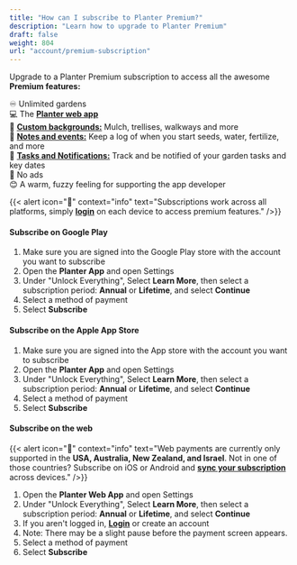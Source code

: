 ```yaml
---
title: "How can I subscribe to Planter Premium?"
description: "Learn how to upgrade to Planter Premium"
draft: false
weight: 804
url: "account/premium-subscription"
---
```


Upgrade to a Planter Premium subscription to access all the awesome **Premium features:**

♾️ Unlimited gardens<br />
💻 The [**Planter web app**](https://planter.garden/gardens)<br />
🎨 [**Custom backgrounds:**](../../garden/customize) Mulch, trellises, walkways and more<br />
📝 [**Notes and events:**](../../notes-events/how-to) Keep a log of when you start seeds, water, fertilize, and more<br />
📆 [**Tasks and Notifications:**](../../tasks-notifications/add-tasks) Track and be notified of your garden tasks and key dates<br />
🚫 No ads<br />
😊 A warm, fuzzy feeling for supporting the app developer<br />

{{< alert icon="🍓" context="info" text="Subscriptions work across all platforms, simply [**login**](../login) on each device to access premium features." />}}

#### Subscribe on Google Play
1. Make sure you are signed into the Google Play store with the account you want to subscribe
2. Open the **Planter App** and open Settings
3. Under "Unlock Everything", Select **Learn More**, then select a subscription period: **Annual** or **Lifetime**, and select **Continue**
4. Select a method of payment
5. Select **Subscribe**

#### Subscribe on the Apple App Store
1. Make sure you are signed into the App store with the account you want to subscribe
2. Open the **Planter App** and open Settings
3. Under "Unlock Everything", Select **Learn More**, then select a subscription period: **Annual** or **Lifetime**, and select **Continue**
4. Select a method of payment
5. Select **Subscribe**

#### Subscribe on the web

{{< alert icon="🥝" context="info" text="Web payments are currently only supported in the **USA, Australia, New Zealand, and Israel**. Not in one of those countries? Subscribe on iOS or Android and [**sync your subscription**](../multiple-devices) across devices." />}}

1. Open the **Planter Web App** and open Settings
2. Under "Unlock Everything", Select **Learn More**, then select a subscription period: **Annual** or **Lifetime**, and select **Continue**
3. If you aren't logged in, [**Login**](../login) or create an account
4. Note: There may be a slight pause before the payment screen appears.
5. Select a method of payment
6. Select **Subscribe**
